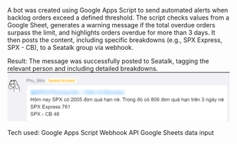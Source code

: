 A bot was created using Google Apps Script to send automated alerts when backlog orders exceed a defined threshold. The script checks values from a Google Sheet, generates a warning message if the total overdue orders surpass the limit, and highlights orders overdue for more than 3 days. It then posts the content, including specific breakdowns (e.g., SPX Express, SPX - CB), to a Seatalk group via webhook.

Result:
The message was successfully posted to Seatalk, tagging the relevant person and including detailed breakdowns.
![Bot Alert](./assets/Bot%20alert%20performance%20result_final.png)

Tech used:
Google Apps Script
Webhook API
Google Sheets data input
